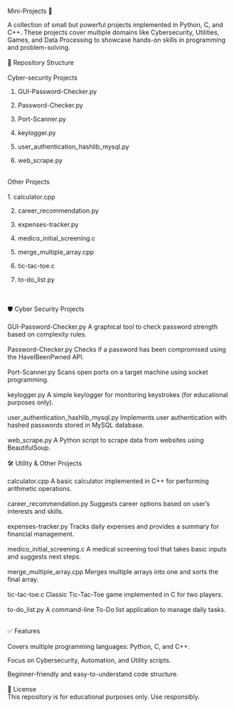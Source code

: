 Mini-Projects 🚀

A collection of small but powerful projects implemented in Python, C, and C++. These projects cover multiple domains like Cybersecurity, Utilities, Games, and Data Processing to showcase hands-on skills in programming and problem-solving.
<br>
<br>
📂 Repository Structure
<br>
<br>
Cyber-security Projects
<br>
1. GUI-Password-Checker.py

2. Password-Checker.py

3. Port-Scanner.py

4. keylogger.py

5. user_authentication_hashlib_mysql.py

6. web_scrape.py
<br>
Other Projects
<br>
<br>
1. calculator.cpp

2. career_recommendation.py

3. expenses-tracker.py

4. medico_initial_screening.c

5. merge_multiple_array.cpp

6. tic-tac-toe.c

7. to-do_list.py
<br>
<br>
🛡️ Cyber Security Projects
<br>
<br>
GUI-Password-Checker.py
A graphical tool to check password strength based on complexity rules.
<br>
   <br>
Password-Checker.py
Checks if a password has been compromised using the HaveIBeenPwned API.
<br>
<br>
Port-Scanner.py
Scans open ports on a target machine using socket programming.
<br>
<br>
keylogger.py
A simple keylogger for monitoring keystrokes (for educational purposes only).
<br>
<br>
user_authentication_hashlib_mysql.py
Implements user authentication with hashed passwords stored in MySQL database.
<br>
<br>
web_scrape.py
A Python script to scrape data from websites using BeautifulSoup.
<br>
<br>
🛠️ Utility & Other Projects
<br>
<br>
calculator.cpp
A basic calculator implemented in C++ for performing arithmetic operations.
<br>
<br>
career_recommendation.py
Suggests career options based on user’s interests and skills.
<br>
<br>
expenses-tracker.py
Tracks daily expenses and provides a summary for financial management.
<br>
<br>
medico_initial_screening.c
A medical screening tool that takes basic inputs and suggests next steps.
<br>
<br>
merge_multiple_array.cpp
Merges multiple arrays into one and sorts the final array.
<br>
<br>
tic-tac-toe.c
Classic Tic-Tac-Toe game implemented in C for two players.
<br>
<br>
to-do_list.py
A command-line To-Do list application to manage daily tasks.
<br>
<br>

✅ Features
<br>
<br>
Covers multiple programming languages: Python, C, and C++.

Focus on Cybersecurity, Automation, and Utility scripts.

Beginner-friendly and easy-to-understand code structure.
<br>
<br>
📜 License
<br>
This repository is for educational purposes only. Use responsibly.
